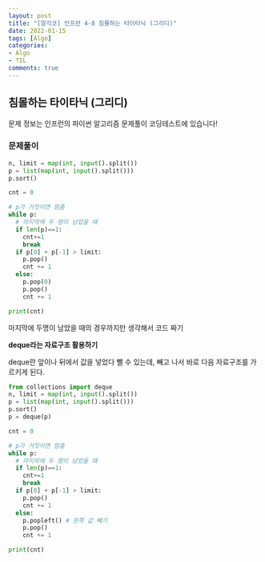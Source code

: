 ```yaml
---
layout: post
title: "[알각코] 인프런 4-8 침몰하는 타이타닉 (그리디)"
date: 2022-01-15
tags: [Algo]
categories:
- Algo
- TIL
comments: true
---
```


## 침몰하는 타이타닉 (그리디)

문제 정보는 인프런의 파이썬 알고리즘 문제풀이 코딩테스트에 있습니다!

### 문제풀이

```python
n, limit = map(int, input().split())
p = list(map(int, input().split()))
p.sort()

cnt = 0

# p가 거짓이면 멈춤
while p:
  # 마지막에 두 명이 남았을 때
  if len(p)==1:
    cnt+=1
    break
  if p[0] + p[-1] > limit:
    p.pop()
    cnt += 1
  else:
    p.pop(0)
    p.pop()
    cnt += 1

print(cnt)
```

마지막에 두명이 남았을 때의 경우까지만 생각해서 코드 짜기


**deque라는 자료구조 활용하기**

deque란 앞이나 뒤에서 값을 넣었다 뺄 수 있는데, 빼고 나서 바로 다음 자료구조를 가르키게 된다.


```python
from collections import deque
n, limit = map(int, input().split())
p = list(map(int, input().split()))
p.sort()
p = deque(p)

cnt = 0

# p가 거짓이면 멈춤
while p:
  # 마지막에 두 명이 남았을 때
  if len(p)==1:
    cnt+=1
    break
  if p[0] + p[-1] > limit:
    p.pop()
    cnt += 1
  else:
    p.popleft() # 왼쪽 값 빼기
    p.pop()
    cnt += 1

print(cnt)
```
